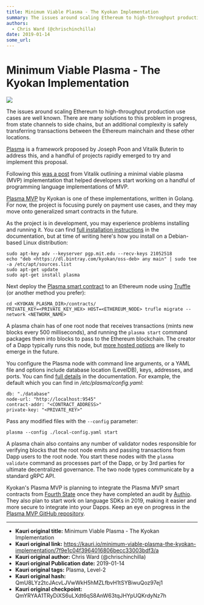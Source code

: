 ```yaml
---
title: Minimum Viable Plasma - The Kyokan Implementation
summary: The issues around scaling Ethereum to high-throughput production use cases are well known. There are many solutions to this problem in progress, from state channels to side chains, but an additional complexity is safely transferring transactions between the Ethereum mainchain and these other locations. Plasma is a framework proposed by Joseph Poon and Vitalik Buterin to address this, and a handful of projects rapidly emerged to try and implement this proposal. Following this was a post from Vita
authors:
  - Chris Ward (@chrischinchilla)
date: 2019-01-14
some_url: 
---
```


# Minimum Viable Plasma - The Kyokan Implementation

![](https://ipfs.infura.io/ipfs/QmWBCKBgWdsphqVaix1sAZ5ZZeAqwEPMBqf8zjUDDQLSnd)


The issues around scaling Ethereum to high-throughput production use cases are well known. There are many solutions to this problem in progress, from state channels to side chains, but an additional complexity is safely transferring transactions between the Ethereum mainchain and these other locations.

[Plasma](https://plasma.io) is a framework proposed by Joseph Poon and Vitalik Buterin to address this, and a handful of projects rapidly emerged to try and implement this proposal.

Following this [was a post](https://ethresear.ch/t/minimal-viable-plasma/426) from Vitalik outlining a minimal viable plasma (MVP) implementation that helped developers start working on a handful of programming language implementations of MVP.

[Plasma MVP](https://plasma.kyokan.io) by Kyokan is one of these implementations, written in Golang. For now, the project is focusing purely on payment use cases, and they may move onto generalized smart contracts in the future.

As the project is in development, you may experience problems installing and running it. You can find [full installation instructions](https://plasma.kyokan.io/docs/installation/) in the documentation, but at time of writing here's how you install on a Debian-based Linux distribution:

```
sudo apt-key adv --keyserver pgp.mit.edu --recv-keys 21052518
echo "deb <https://dl.bintray.com/kyokan/oss-deb> any main" | sudo tee -a /etc/apt/sources.list
sudo apt-get update
sudo apt-get install plasma
```

Next deploy the [Plasma smart contract](https://github.com/kyokan/plasma/blob/develop/contracts/contracts/Plasma.sol) to an Ethereum node using [Truffle](https://truffleframework.com/) (or another method you prefer):

```
cd <KYOKAN_PLASMA_DIR>/contracts/
PRIVATE_KEY=<PRIVATE_KEY_HEX> HOST=<ETHEREUM_NODE> trufle migrate --network <NETWORK_NAME>
```

A plasma chain has of one root node that receives transactions (mints new blocks every 500 milliseconds), and running the `plasma start` command packages them into blocks to pass to the Ethereum blockchain. The creator of a Dapp typically runs this node, but [more hosted options](https://plasma.kyokan.io/docs/hosted-nodes/) are likely to emerge in the future.

You configure the Plasma node with command line arguments, or a YAML file and options include database location (LevelDB), keys, addresses, and ports. You can find [full details](https://plasma.kyokan.io/docs/configuration/) in the documentation. For example, the default which you can find in _/etc/plasma/config.yaml_:

```
db: "./database"
node-url: "http://localhost:9545"
contract-addr: "<CONTRACT_ADDRESS>"
private-key: "<PRIVATE_KEY>"
```

Pass any modified files with the `--config` parameter:

```
plasma --config ./local-config.yaml start
```

A plasma chain also contains any number of validator nodes responsible for verifying blocks that the root node emits and passing transactions from Dapp users to the root node. You start these nodes with the `plasma validate` command as processes part of the Dapp, or by 3rd parties for ultimate decentralized governance. The two node types communicate by a standard gRPC API.

Kyokan's Plasma MVP is planning to integrate the Plasma MVP smart contracts from [Fourth State](https://github.com/fourthstate/plasma-mvp-rootchain) once they have completed an audit by [Authio](https://authio.org). They also plan to start work on language SDKs in 2019, making it easier and more secure to integrate into your Dapps. Keep an eye on progress in the [Plasma MVP GitHub repository](https://github.com/kyokan/plasma).



---

- **Kauri original title:** Minimum Viable Plasma - The Kyokan Implementation
- **Kauri original link:** https://kauri.io/minimum-viable-plasma-the-kyokan-implementation/7f9e1c04f3964016806becc33003bdf3/a
- **Kauri original author:** Chris Ward (@chrischinchilla)
- **Kauri original Publication date:** 2019-01-14
- **Kauri original tags:** Plasma, Level-2
- **Kauri original hash:** QmU8LYz2tcJAcvLJVwWkH5hMZLfbvH1tSYBiwuQoz97ej1
- **Kauri original checkpoint:** QmYRYAA1TRyDiXS6uLXdt6qS8AnW63tqJHYpUQKrdyNz7h



